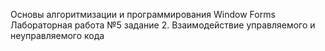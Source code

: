 Основы алгоритмизации и программирования
Window Forms
Лабораторная работа №5 задание 2. Взаимодействие управляемого и неуправляемого кода
